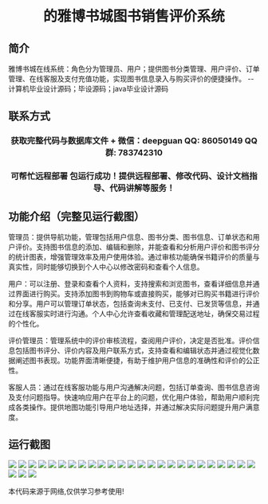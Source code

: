 <p><h1 align="center">的雅博书城图书销售评价系统</h1></p>

## 简介
雅博书城在线系统：角色分为管理员、用户；提供图书分类管理、用户评价、订单管理、在线客服及支付充值功能，实现图书信息录入与购买评价的便捷操作。    --计算机毕业设计源码；毕设源码；java毕业设计源码


## 联系方式
<p><h3 align="center">获取完整代码与数据库文件 + 微信：deepguan QQ: 86050149 QQ群: 783742310</h3></p>
<p><h3 align="center">可帮忙远程部署 包运行成功！提供远程部署、修改代码、设计文档指导、代码讲解等服务！</h3></p>

## 功能介绍（完整见运行截图）
管理员：提供导航功能，管理包括用户信息、图书分类、图书信息、订单状态和用户评价。支持图书信息的添加、编辑和删除，并能查看和分析用户评价和图书评分的统计图表，增强管理效率及用户使用体验。通过审核功能确保书籍评价的质量与真实性，同时能够切换到个人中心以修改密码和查看个人信息。

用户：可以注册、登录和查看个人资料，支持搜索和浏览图书，查看详细信息并通过界面进行购买。支持添加图书到购物车或直接购买，能够对已购买书籍进行评价和分享。用户可以管理订单状态，包括查询未支付、已支付、已发货等信息，并通过在线客服实时进行沟通。个人中心允许查看收藏和管理配送地址，确保交易过程的个性化。

评价管理员：管理系统中的评价审核流程，查阅用户评价，决定是否批准。评价信息包括图书评分、评价内容及用户联系方式，支持查看和编辑状态并通过视觉化数据阐述图书表现。功能界面清晰便捷，有助于维护用户信息的准确性和评价的公正性。

客服人员：通过在线客服功能与用户沟通解决问题，包括订单查询、图书信息咨询及支付问题指导。快速响应用户在平台上的问题，优化用户体验，帮助用户顺利完成各类操作。提供地图功能引导用户地址选择，并通过解决实际问题提升用户满意度。


## 运行截图
![](img/001.jpg)
![](img/002.jpg)
![](img/003.jpg)
![](img/004.jpg)
![](img/005.jpg)
![](img/006.jpg)
![](img/007.jpg)
![](img/008.jpg)
![](img/009.jpg)
![](img/010.jpg)
![](img/011.jpg)
![](img/012.jpg)
![](img/013.jpg)
![](img/014.jpg)
![](img/015.jpg)
![](img/016.jpg)
![](img/017.jpg)
![](img/018.jpg)
![](img/019.jpg)
![](img/020.jpg)
![](img/021.jpg)
![](img/022.jpg)
![](img/023.jpg)
![](img/024.jpg)
![](img/025.jpg)
![](img/026.jpg)
![](img/027.jpg)
![](img/028.jpg)

<p>本代码来源于网络,仅供学习参考使用!</p>
